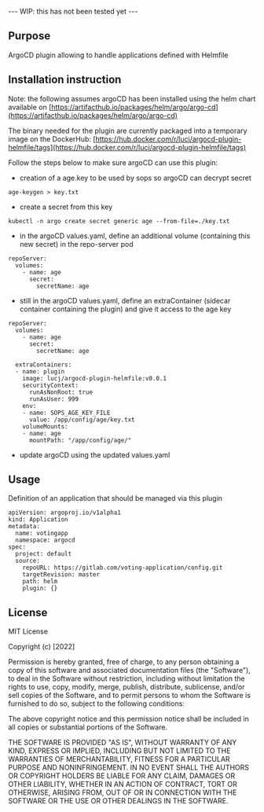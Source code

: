 --- WIP: this has not been tested yet ---

## Purpose

ArgoCD plugin allowing to handle applications defined with Helmfile

## Installation instruction

Note: the following assumes argoCD has been installed using the helm chart available on [https://artifacthub.io/packages/helm/argo/argo-cd](https://artifacthub.io/packages/helm/argo/argo-cd)

The binary needed for the plugin are currently packaged into a temporary image on the DockerHub: [https://hub.docker.com/r/lucj/argocd-plugin-helmfile/tags](https://hub.docker.com/r/lucj/argocd-plugin-helmfile/tags)

Follow the steps below to make sure argoCD can use this plugin:

- creation of a age.key to be used by sops so argoCD can decrypt secret

```
age-keygen > key.txt
```

- create a secret from this key

```
kubectl -n argo create secret generic age --from-file=./key.txt
```

- in the argoCD values.yaml, define an additional volume (containing this new secret) in the repo-server pod

```
repoServer:
  volumes:
    - name: age
      secret:
        secretName: age
```

- still in the argoCD values.yaml, define an extraContainer (sidecar container containing the plugin) and give it access to the age key

```
repoServer:
  volumes:
    - name: age
      secret:
        secretName: age

  extraContainers:
  - name: plugin
    image: lucj/argocd-plugin-helmfile:v0.0.1
    securityContext:
      runAsNonRoot: true
      runAsUser: 999
    env:
    - name: SOPS_AGE_KEY_FILE
      value: /app/config/age/key.txt
    volumeMounts:
    - name: age
      mountPath: "/app/config/age/"
```

- update argoCD using the updated values.yaml

## Usage

Definition of an application that should be managed via this plugin

```
apiVersion: argoproj.io/v1alpha1
kind: Application
metadata:
  name: votingapp
  namespace: argocd
spec:
  project: default
  source:
    repoURL: https://gitlab.com/voting-application/config.git
    targetRevision: master
    path: helm
    plugin: {}
```

## License

MIT License

Copyright (c) [2022]

Permission is hereby granted, free of charge, to any person obtaining a copy
of this software and associated documentation files (the "Software"), to deal
in the Software without restriction, including without limitation the rights
to use, copy, modify, merge, publish, distribute, sublicense, and/or sell
copies of the Software, and to permit persons to whom the Software is
furnished to do so, subject to the following conditions:

The above copyright notice and this permission notice shall be included in all
copies or substantial portions of the Software.

THE SOFTWARE IS PROVIDED "AS IS", WITHOUT WARRANTY OF ANY KIND, EXPRESS OR
IMPLIED, INCLUDING BUT NOT LIMITED TO THE WARRANTIES OF MERCHANTABILITY,
FITNESS FOR A PARTICULAR PURPOSE AND NONINFRINGEMENT. IN NO EVENT SHALL THE
AUTHORS OR COPYRIGHT HOLDERS BE LIABLE FOR ANY CLAIM, DAMAGES OR OTHER
LIABILITY, WHETHER IN AN ACTION OF CONTRACT, TORT OR OTHERWISE, ARISING FROM,
OUT OF OR IN CONNECTION WITH THE SOFTWARE OR THE USE OR OTHER DEALINGS IN THE
SOFTWARE.


